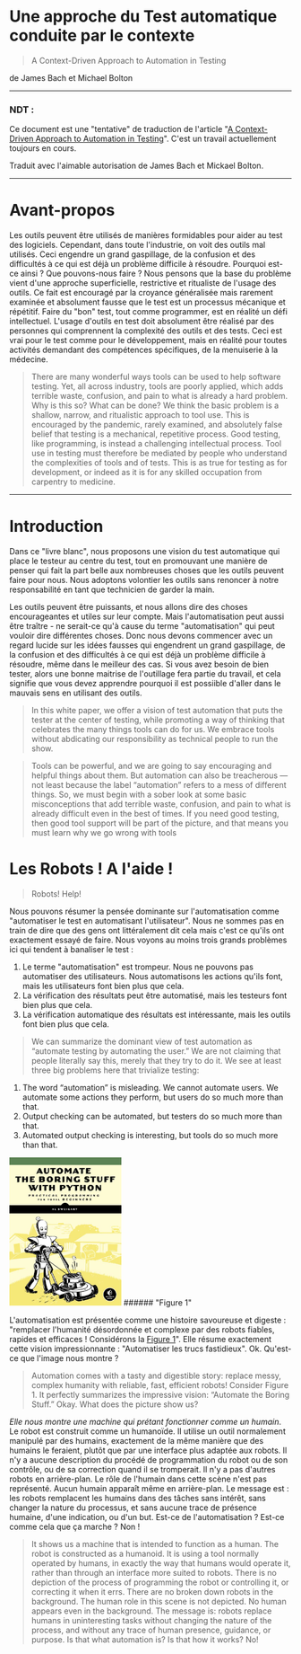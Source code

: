 # Une approche du Test automatique conduite par le contexte

> A Context-Driven Approach to Automation in Testing

de James Bach et Michael Bolton

-------------------
### NDT : 
  Ce document est une "tentative" de traduction de l'article "[A Context-Driven Approach to Automation in Testing](http://www.satisfice.com/articles/cdt-automation.pdf)".
  C'est un travail actuellement toujours en cours.
  
  Traduit avec l'aimable autorisation de James Bach et Mickael Bolton.

-------------------

# Avant-propos

Les outils peuvent être utilisés de manières formidables pour aider au test des logiciels. Cependant, dans toute l'industrie, on voit  des outils mal utilisés. Ceci engendre un grand gaspillage, de la confusion et des difficultés à ce qui est déjà un problème difficile à résoudre. Pourquoi est-ce ainsi ? Que pouvons-nous faire ? Nous pensons que la base du problème vient d'une approche superficielle, restrictive et ritualiste de l'usage des outils. Ce fait est encouragé par la croyance généralisée mais rarement examinée et absolument fausse que le test est un processus mécanique et répétitif. Faire du "bon" test, tout comme programmer, est en réalité un défi intellectuel. L'usage d'outils en test doit absolument être réalisé par des personnes qui comprennent la complexité des outils et des tests. Ceci est vrai pour le test comme pour le développement, mais en réalité pour toutes activités demandant des compétences spécifiques, de la menuiserie à la médecine.

> There are many wonderful ways tools can be used to help software testing. Yet, all across
industry, tools are poorly applied, which adds terrible waste, confusion, and pain to what is
already a hard problem. Why is this so? What can be done? We think the basic problem is a
shallow, narrow, and ritualistic approach to tool use. This is encouraged by the pandemic,
rarely examined, and absolutely false belief that testing is a mechanical, repetitive process.
Good testing, like programming, is instead a challenging intellectual process. Tool use in
testing must therefore be mediated by people who understand the complexities of tools and
of tests. This is as true for testing as for development, or indeed as it is for any skilled
occupation from carpentry to medicine.

------------------------------

# Introduction

Dans ce "livre blanc", nous proposons une vision du test automatique qui place le testeur au centre du test, tout en promouvant une manière de penser qui fait la part belle aux nombreuses choses que les outils peuvent faire pour nous. Nous adoptons volontier les outils sans renoncer à notre responsabilité en tant que technicien de garder la main. 

Les outils peuvent être puissants, et nous allons dire des choses encourageantes et utiles sur leur compte. Mais l'automatisation peut aussi être traître - ne serait-ce qu'à cause du terme "automatisation" qui peut vouloir dire différentes choses. Donc nous devons commencer avec un regard lucide sur les idées fausses qui engendrent un grand gaspillage, de la confusion et des difficultés à ce qui est déjà un problème difficile à résoudre, même dans le meilleur des cas. Si vous avez besoin de bien tester, alors une bonne maitrise de l'outillage fera partie du travail, et cela signifie que vous devez apprendre pourquoi il est possiible d'aller dans le mauvais sens en utilisant des outils.

> In this white paper, we offer a vision of test automation that puts the tester at the center of testing,
while promoting a way of thinking that celebrates the many things tools can do for us. We
embrace tools without abdicating our responsibility as technical people to run the show.

> Tools can be powerful, and we are going to say encouraging and helpful things about them. But
automation can also be treacherous — not least because the label “automation” refers to a mess of
different things. So, we must begin with a sober look at some basic misconceptions that add
terrible waste, confusion, and pain to what is already difficult even in the best of times. If you need
good testing, then good tool support will be part of the picture, and that means you must learn
why we go wrong with tools

# Les Robots ! A l'aide !
> Robots! Help!

Nous pouvons résumer la pensée dominante sur l'automatisation comme "automatiser le test en automatisant l'utilisateur". Nous ne sommes pas en train de dire que des gens ont littéralement dit cela mais c'est ce qu'ils ont exactement essayé de faire. Nous voyons au moins trois grands problèmes ici qui tendent à banaliser le test :

1. Le terme "automatisation" est trompeur. Nous ne pouvons pas automatiser des utilisateurs. Nous automatisons les actions qu'ils font, mais les utilisateurs font bien plus que cela.
2. La vérification des résultats peut être automatisé, mais les testeurs font bien plus que cela.
3. La vérification automatique des résultats est intéressante, mais les outils font bien plus que cela.

> We can summarize the dominant view of test automation as “automate testing by automating the
user.” We are not claiming that people literally say this, merely that they try to do it. We see at
least three big problems here that trivialize testing:
1. The word “automation” is misleading. We cannot
automate users. We automate some actions they
perform, but users do so much more than that.
2. Output checking can be automated, but testers do
so much more than that.
3. Automated output checking is interesting, but
tools do so much more than that.

<img src="images/figure1.png" alt="Figure 1" width="200" />
###### "Figure 1"

L'automatisation est présentée comme une histoire savoureuse et digeste : "remplacer l'humanité désordonnée et complexe par des robots fiables, rapides et efficaces ! Considérons la [Figure 1](images/figure1.png)". Elle résume exactement cette vision impressionnante : "Automatiser les trucs fastidieux". Ok. Qu'est-ce que l'image nous montre ?

> Automation comes with a tasty and digestible story:
replace messy, complex humanity with reliable, fast,
efficient robots! Consider Figure 1. It perfectly
summarizes the impressive vision: “Automate the Boring
Stuff.” Okay. What does the picture show us?

*Elle nous montre une machine qui prétant fonctionner comme un humain*. Le robot est construit comme un humanoïde. Il utilise un outil normalement manipulé par des humains, exactement de la même manière que des humains le feraient, plutôt que par une interface plus adaptée aux robots. Il n'y a aucune description du procédé de programmation du robot ou de son contrôle, ou de sa correction quand il se tromperait. Il n'y a pas d'autres robots en arrière-plan. Le rôle de l'humain dans cette scène n'est pas représenté. Aucun humain apparaît même en arrière-plan. Le message est : les robots remplacent les humains dans des tâches sans intérêt, sans changer la nature du processus, et sans aucune trace de présence humaine, d'une indication, ou d'un but. Est-ce de l'automatisation ? Est-ce comme cela que ça marche ? Non !

> It shows us a machine that is intended to function as a
human. The robot is constructed as a humanoid. It is
using a tool normally operated by humans, in exactly the
way that humans would operate it, rather than through
an interface more suited to robots. There is no depiction of the process of programming the robot
or controlling it, or correcting it when it errs. There are no broken down robots in the background.
The human role in this scene is not depicted. No human appears even in the background. The
message is: robots replace humans in uninteresting tasks without changing the nature of the
process, and without any trace of human presence, guidance, or purpose. Is that what automation
is? Is that how it works? No!

